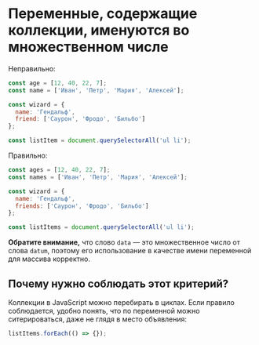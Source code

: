 # Переменные, содержащие коллекции, именуются во множественном числе

Неправильно:

```js
const age = [12, 40, 22, 7];
const name = ['Иван', 'Петр', 'Мария', 'Алексей'];

const wizard = {
  name: 'Гендальф',
  friend: ['Саурон', 'Фродо', 'Бильбо']
};

const listItem = document.querySelectorAll('ul li');
```

Правильно:

```js
const ages = [12, 40, 22, 7];
const names = ['Иван', 'Петр', 'Мария', 'Алексей'];

const wizard = {
  name: 'Гендальф',
  friends: ['Саурон', 'Фродо', 'Бильбо']
};

const listItems = document.querySelectorAll('ul li');
```

**Обратите внимание,** что слово `data` — это множественное число от слова `datum`, поэтому его использование в качестве имени переменной для массива корректно.

## Почему нужно соблюдать этот критерий?

Коллекции в JavaScript можно перебирать в циклах. Если правило соблюдается, удобно понять, что по переменной можно ситерироваться, даже не глядя в место объявления:

```js
listItems.forEach(() => {});
```
